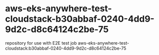 # aws-eks-anywhere-test-cloudstack-b30abbaf-0240-4dd9-9d2c-d8c64124c2be-75
repository for use with E2E test job aws-eks-anywhere-test-cloudstack:b30abbaf-0240-4dd9-9d2c-d8c64124c2be-75
